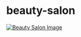 # beauty-salon


<a href="https://google.com/">
    <img src="https://i.ibb.co/p1wkY7k/beauty1.png" alt="Beauty Salon Image" />
</a>

